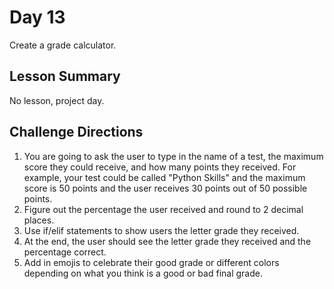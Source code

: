 # Day 13
Create a grade calculator. 
## Lesson Summary
No lesson, project day. 
## Challenge Directions
1. You are going to ask the user to type in the name of a test, the maximum score they could receive, and how many points they received. For example, your test could be called "Python Skills" and the maximum score is 50 points and the user receives 30 points out of 50 possible points.
2. Figure out the percentage the user received and round to 2 decimal places.
3. Use if/elif statements to show users the letter grade they received.
4. At the end, the user should see the letter grade they received and the percentage correct.
5. Add in emojis to celebrate their good grade or different colors depending on what you think is a good or bad final grade.



